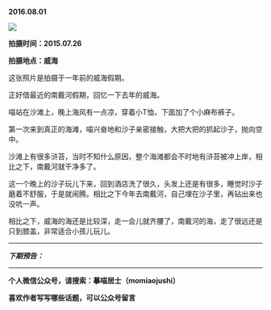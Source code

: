 **2016.08.01**

![](http://upload-images.jianshu.io/upload_images/51001-c0779205745eccf0.jpg?imageMogr2/auto-orient/strip%7CimageView2/2/w/1240)

**拍摄时间：2015.07.26**

**拍摄地点：威海**

这张照片是拍摄于一年前的威海假期。

正好借最近的南戴河假期，回忆一下去年的威海。

喵站在沙滩上，晚上海风有一点凉，穿着小T恤，下面加了个小麻布裤子。

第一次来到真正的海滩，喵兴奋地和沙子亲密接触，大把大把的抓起沙子，抛向空中。

沙滩上有很多浒苔，当时不知什么原因，整个海滩都会不时地有浒苔被冲上岸，相比之下，南戴河就干净多了。

这一个晚上的沙子玩儿下来，回到酒店洗了很久，头发上还是有很多，睡觉时沙子磨着不舒服，于是就闹腾。相比之下今年去南戴河，自己埋在沙子里，再钻出来也没吭一声。

相比之下，威海的海还是比较深，走一会儿就齐腰了，南戴河的海，走了很远还是只到膝盖，非常适合小孩儿玩儿。


***

***下期预告：***

***

**个人微信公众号，请搜索：摹喵居士（momiaojushi）**

**喜欢作者写写哪些话题，可以公众号留言**